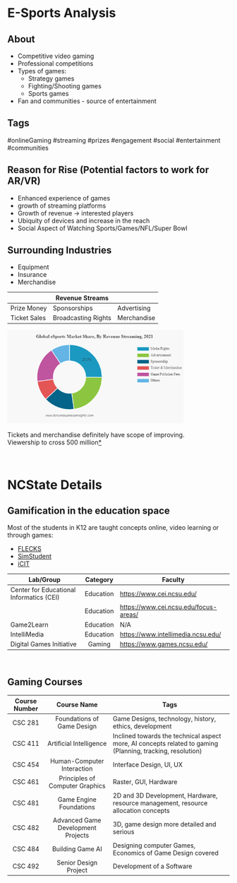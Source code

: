 # E-Sports Analysis

## About
 - Competitive video gaming
 - Professional competitions
 - Types of games:
    - Strategy games
    - Fighting/Shooting games
    - Sports games
 - Fan and communities - source of entertainment

## Tags
#onlineGaming #streaming #prizes #engagement #social #entertainment #communities

## Reason for Rise (Potential factors to work for AR/VR)
 - Enhanced experience of games
 - growth of streaming platforms
 - Growth of revenue -> interested players
 - Ubiquity of devices and increase in the reach
 - Social Aspect of Watching Sports/Games/NFL/Super Bowl

## Surrounding Industries
 - Equipment
 - Insurance
 - Merchandise

||Revenue Streams||
|---|---|---|
|Prize Money|Sponsorships|Advertising|
|Ticket Sales|Broadcasting Rights|Merchandise|

<img src="2023-02-12-00-04-06.png" width="400" >


Tickets and merchandise definitely have scope of improving.  
Viewership to cross 500 million[*](https://www.insiderintelligence.com/insights/esports-ecosystem-market-report/#:~:text=In%20the%20year%202022%2C%20there,competitors%20with%20data%2Ddriven%20research.)

<br>

# NCState Details
## Gamification in the education space
Most of the students in K12 are taught concepts online, video learning or through games:
 - [FLECKS](https://flecks.csc.ncsu.edu/)
 - [SimStudent](https://www.simstudent.org/)
 - [iCIT](https://www.ieclab.org/projects)

|Lab/Group|Category|Faculty|
|---|:---:|---|
|Center for Educational Informatics (CEI)|Education| https://www.cei.ncsu.edu/  |
||Education|https://www.cei.ncsu.edu/focus-areas/|
|Game2Learn|Education| N/A |
|IntelliMedia|Education|https://www.intellimedia.ncsu.edu/|
|Digital Games Initiative|Gaming|https://www.games.ncsu.edu/|

<br>

## Gaming Courses
|Course Number|Course Name|Tags|
|:---:|:---:|---|
|CSC 281| Foundations of Game Design|Game Designs, technology, history, ethics, development|
|CSC 411|Artificial Intelligence|Inclined towards the technical aspect more, AI concepts related to gaming (Planning, tracking, resolution)|
|CSC 454|Human-Computer Interaction|Interface Design, UI, UX|
|CSC 461|Principles of Computer Graphics|Raster, GUI, Hardware|
|CSC 481|Game Engine Foundations|2D and 3D Development, Hardware, resource management, resource allocation concepts|
|CSC 482|Advanced Game Development Projects|3D, game design more detailed and serious|
|CSC 484|Building Game AI|Designing computer Games, Economics of Game Design covered|
|CSC 492|Senior Design Project|Development of a Software|